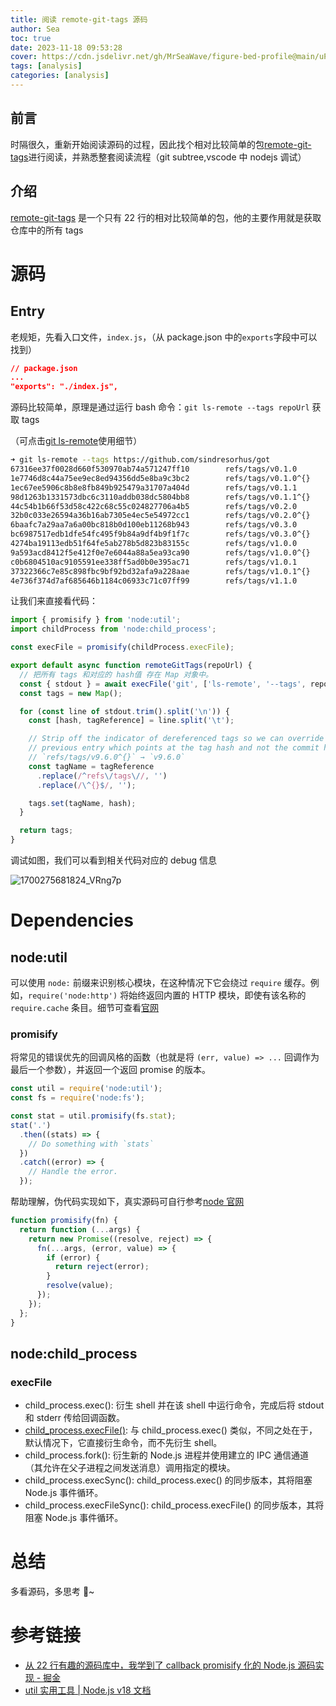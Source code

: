 ```yaml
---
title: 阅读 remote-git-tags 源码
author: Sea
toc: true
date: 2023-11-18 09:53:28
cover: https://cdn.jsdelivr.net/gh/MrSeaWave/figure-bed-profile@main/uPic/2022/pLHqhA_inhyuk-lee-1.jpg
tags: [analysis]
categories: [analysis]
---
```


## 前言

时隔很久，重新开始阅读源码的过程，因此找个相对比较简单的包[remote-git-tags](https://github.com/sindresorhus/remote-git-tags.git)进行阅读，并熟悉整套阅读流程（git subtree,vscode 中 nodejs 调试）

<!--more-->

## 介绍

[remote-git-tags](https://github.com/sindresorhus/remote-git-tags.git) 是一个只有 22 行的相对比较简单的包，他的主要作用就是获取仓库中的所有 tags

# 源码

## Entry

老规矩，先看入口文件，`index.js`，（从 package.json 中的`exports`字段中可以找到）

```json
// package.json
...
"exports": "./index.js",
```

源码比较简单，原理是通过运行 bash 命令：`git ls-remote --tags repoUrl` 获取 tags

（可点击[git ls-remote](https://git-scm.com/docs/git-ls-remote)使用细节）

```bash
➜ git ls-remote --tags https://github.com/sindresorhus/got
67316ee37f0028d660f530970ab74a571247ff10        refs/tags/v0.1.0
1e7746d8c44a75ee9ec8ed94356dd5e8ba9c3bc2        refs/tags/v0.1.0^{}
1ec67ee5906c8b8e8fb849b925479a31707a404d        refs/tags/v0.1.1
98d1263b1331573dbc6c3110addb038dc5804bb8        refs/tags/v0.1.1^{}
44c54b1b66f53d58c422c68c55c024827706a4b5        refs/tags/v0.2.0
32b0c033e26594a36b16ab7305e4ec5e54972cc1        refs/tags/v0.2.0^{}
6baafc7a29aa7a6a00bc818b0d100eb11268b943        refs/tags/v0.3.0
bc6987517edb1dfe54fc495f9b84a9df4b9f1f7c        refs/tags/v0.3.0^{}
4274ba19113edb51f64fe5ab278b5d823b83155c        refs/tags/v1.0.0
9a593acd8412f5e412f0e7e6044a88a5ea93ca90        refs/tags/v1.0.0^{}
c0b6804510ac9105591ee338ff5ad0b0e395ac71        refs/tags/v1.0.1
37322366c7e85c898fbc9bf92bd32afa9a228aae        refs/tags/v1.0.1^{}
4e736f374d7af685646b1184c06933c71c07ff99        refs/tags/v1.1.0
```

让我们来直接看代码：

```js
import { promisify } from 'node:util';
import childProcess from 'node:child_process';

const execFile = promisify(childProcess.execFile);

export default async function remoteGitTags(repoUrl) {
  // 把所有 tags 和对应的 hash值 存在 Map 对象中。
  const { stdout } = await execFile('git', ['ls-remote', '--tags', repoUrl]);
  const tags = new Map();

  for (const line of stdout.trim().split('\n')) {
    const [hash, tagReference] = line.split('\t');

    // Strip off the indicator of dereferenced tags so we can override the
    // previous entry which points at the tag hash and not the commit hash
    // `refs/tags/v9.6.0^{}` → `v9.6.0`
    const tagName = tagReference
      .replace(/^refs\/tags\//, '')
      .replace(/\^{}$/, '');

    tags.set(tagName, hash);
  }

  return tags;
}
```

调试如图，我们可以看到相关代码对应的 debug 信息

![1700275681824_VRng7p](https://sea-notes.oss-cn-shanghai.aliyuncs.com/uPic/2023/1700275681824_VRng7p.png)

# Dependencies

## node:util

可以使用 `node:` 前缀来识别核心模块，在这种情况下它会绕过 `require` 缓存。例如，`require('node:http')` 将始终返回内置的 HTTP 模块，即使有该名称的 `require.cache` 条目。细节可查看[官网](https://nodejs.org/dist/latest-v16.x/docs/api/modules.html#core-modules)

### promisify

将常见的错误优先的回调风格的函数（也就是将 `(err, value) => ...` 回调作为最后一个参数），并返回一个返回 promise 的版本。

```js
const util = require('node:util');
const fs = require('node:fs');

const stat = util.promisify(fs.stat);
stat('.')
  .then((stats) => {
    // Do something with `stats`
  })
  .catch((error) => {
    // Handle the error.
  });
```

帮助理解，伪代码实现如下，真实源码可自行参考[node 官网](https://github.com/nodejs/node/blob/v21.2.0/lib/internal/util.js#L406)

```js
function promisify(fn) {
  return function (...args) {
    return new Promise((resolve, reject) => {
      fn(...args, (error, value) => {
        if (error) {
          return reject(error);
        }
        resolve(value);
      });
    });
  };
}
```

## node:child_process

### execFile

- child_process.exec(): 衍生 shell 并在该 shell 中运行命令，完成后将 stdout 和 stderr 传给回调函数。
- [child_process.execFile()](https://nodejs.cn/dist/latest-v18.x/docs/api/child_process.html#child_processexecfilefile-args-options-callback): 与 child_process.exec() 类似，不同之处在于，默认情况下，它直接衍生命令，而不先衍生 shell。
- child_process.fork(): 衍生新的 Node.js 进程并使用建立的 IPC 通信通道（其允许在父子进程之间发送消息）调用指定的模块。
- child_process.execSync(): child_process.exec() 的同步版本，其将阻塞 Node.js 事件循环。
- child_process.execFileSync(): child_process.execFile() 的同步版本，其将阻塞 Node.js 事件循环。

# 总结

多看源码，多思考 🤔~

# 参考链接

- [从 22 行有趣的源码库中，我学到了 callback promisify 化的 Node.js 源码实现 - 掘金](https://juejin.cn/post/7028731182216904740)
- [util 实用工具 | Node.js v18 文档](https://nodejs.cn/dist/latest-v18.x/docs/api/util.html#util_util_promisify_original)
